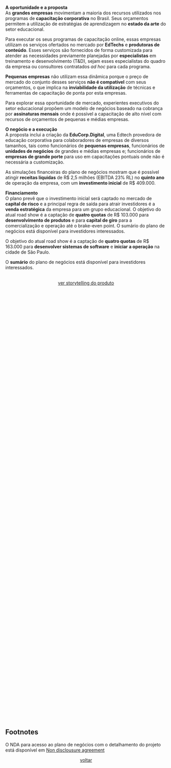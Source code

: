 <a name="pitch"></a> 

**A oportunidade e a proposta** <br>
As **grandes empresas** movimentam a maioria dos recursos utilizados nos programas de **capacitação corporativa** no Brasil. Seus orçamentos permitem a utilização de estratégias de aprendizagem no **estado da arte** do setor educacional. 

Para executar os seus programas de capacitação online, essas empresas utilizam os serviços ofertados no mercado por **EdTechs** e **produtoras de conteúdo**. Esses serviços são fornecidos de forma customizada para atender as necessidades previamente planejadas por **especialistas** em treinamento e desenvolvimento (T&D), sejam esses especialistas do quadro da empresa ou consultores contratados *ad hoc* para cada programa. 

**Pequenas empresas** não utilizam essa dinâmica porque o preço de mercado do conjunto desses serviços **não é compatível** com seus orçamentos, o que implica na **inviabilidade da utilização** de técnicas e ferramentas de capacitação de ponta por esta empresas.

Para explorar essa oportunidade de mercado, experientes executivos do setor educacional propõem um modelo de negócios baseado na cobrança por **assinaturas mensais** onde é possível a capacitação de alto nível com recursos de orçamentos de pequenas e médias empresas.

**O negócio e a execução** <br>
A proposta inclui a criação da **EduCorp.Digital**, uma Edtech provedora de educação corporativa para colaboradores de empresas de diversos tamanhos, tais como funcionários de **pequenas empresas**, funcionários de **unidades de negócios** de grandes e médias empresas e; funcionários de **empresas de grande porte** para uso em capacitações pontuais onde não é necessária a customização.

As simulações financeiras do plano de negócios mostram que é possível atingir **receitas líquidas** de R$ 2,5 milhões (EBITDA 23% RL) no **quinto ano** de operação da empresa, com um **investimento inicial** de R$ 409.000. 

**Financiamento** <br>
O plano prevê que o investimento inicial será captado no mercado de **capital de risco** e a principal regra de saída para atrair investidores é a **venda estratégica** da empresa para um grupo educacional. 
O objetivo do atual road show é a captação de **quatro quotas** de R$ 103.000 para **desenvolvimento de produtos** e para **capital de giro** para a comercialização e operação até o brake-even point.
O sumário do plano de negócios está disponível para investidores interessados. 

O objetivo do atual road show é a captação de **quatro quotas** de R$ 163.000 para **desenvolver sistemas de software** e **iniciar a operação** na cidade de São Paulo.

O **sumário** do plano de negócios está disponível para investidores interessados.  
<br>
<p align="center"><a href="#storytelling">ver storytelling do produto</a></p>

## <br>
<br><br><br><br><br><br><br><br><br><br><br><br><br><br><br><br><br><br><br><br><br><br><br><br><br>
<br><br><br><br><br><br><br><br><br><br><br><br><br><br><br><br><br><br><br><br><br><br><br><br><br>
<br><br><br><br><br><br><br><br><br><br><br><br><br><br><br><br><br><br><br><br><br><br><br><br><br>

## Footnotes 
O NDA para acesso ao plano de negócios com o detalhamento do projeto está disponível em <a href="http://bit.ly/NDA-OpenPBL">Non disclousure agreement</a>

<p align="center"><a href="#pitch">voltar</a></p>
